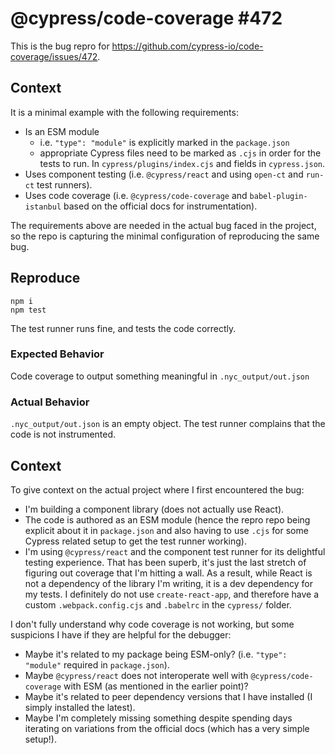 # @cypress/code-coverage #472

This is the bug repro for https://github.com/cypress-io/code-coverage/issues/472.

## Context

It is a minimal example with the following requirements:
- Is an ESM module
  - i.e. `"type": "module"` is explicitly marked in the `package.json`
  - appropriate Cypress files need to be marked as `.cjs` in order for the tests to run.
    In `cypress/plugins/index.cjs` and fields in `cypress.json`.
- Uses component testing (i.e. `@cypress/react` and using `open-ct` and `run-ct` test runners).
- Uses code coverage (i.e. `@cypress/code-coverage` and `babel-plugin-istanbul` based on the official docs for instrumentation).

The requirements above are needed in the actual bug faced in the project, so the repo is capturing the minimal configuration of reproducing the same bug.

## Reproduce
```
npm i
npm test
```

The test runner runs fine, and tests the code correctly.

### Expected Behavior

Code coverage to output something meaningful in `.nyc_output/out.json`

### Actual Behavior

`.nyc_output/out.json` is an empty object.  The test runner complains that the code is not instrumented.

## Context


To give context on the actual project where I first encountered the bug:
- I'm building a component library (does not actually use React).
- The code is authored as an ESM module (hence the repro repo being explicit about it in `package.json` and also having to use `.cjs` for some Cypress related setup to get the test runner working).
- I'm using `@cypress/react` and the component test runner for its delightful testing experience.  That has been superb, it's just the last stretch of figuring out coverage that I'm hitting a wall.  As a result, while React is not a dependency of the library I'm writing, it is a dev dependency for my tests.  I definitely do not use `create-react-app`, and therefore have a custom `.webpack.config.cjs` and `.babelrc` in the `cypress/` folder.

I don't fully understand why code coverage is not working, but some suspicions I have if they are helpful for the debugger:
- Maybe it's related to my package being ESM-only? (i.e. `"type": "module"` required in `package.json`).
- Maybe `@cypress/react` does not interoperate well with `@cypress/code-coverage` with ESM (as mentioned in the earlier point)?
- Maybe it's related to peer dependency versions that I have installed (I simply installed the latest).
- Maybe I'm completely missing something despite spending days iterating on variations from the official docs (which has a very simple setup!).
